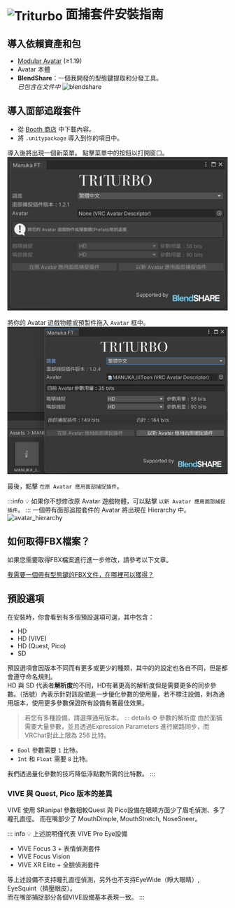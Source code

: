 # <img src="/triturbo_logo.png" alt="Triturbo" style="width: 32px; height: 32px; vertical-align: -4px; display: inline;"/> 面捕套件安裝指南

## 導入依賴資產和包
- [Modular Avatar](https://modular-avatar.nadena.dev/) (≥1.19)
- Avatar 本體
- **BlendShare**：一個我開發的型態鍵提取和分發工具。\
*已包含在文件中*
![blendshare](/blendshare_unitypackage.png)

## 導入面部追蹤套件
- 從 [Booth 商店](https://triturbo.booth.pm/) 中下載內容。
- 將 `.unitypackage` 導入到你的項目中。

導入後將出現一個新菜單。
點擊菜單中的按鈕以打開窗口。
![ft_window](./assets/ft_window.png)

將你的 Avatar 遊戲物體或預製件拖入 `Avatar` 框中。
![ft_window](./assets/ft_window_avatar.png)

最後，點擊 `在原 Avatar 應用面部捕捉插件`。

:::info
💡 如果你不想修改原 Avatar 遊戲物體，可以點擊 `以新 Avatar 應用面部捕捉插件`。
:::
一個帶有面部追蹤套件的 Avatar 將出現在 Hierarchy 中。
![avatar_hierarchy](/avatar_hierarchy.png)

## 如何取得FBX檔案？
如果您需要取得FBX檔案進行進一步修改，請參考以下文章。

[我需要一個帶有型態鍵的FBX文件，在哪裡可以獲得？](blendshare)


## 預設選項
在安裝時，你會看到有多個預設選項可選，其中包含：
- HD
- HD (VIVE)
- HD (Quest, Pico)
- SD

預設選項會因版本不同而有更多或更少的種類，其中的的設定也各自不同，但是都會遵守命名規則。\
HD 與 SD 代表者**解析度**的不同，HD有著更高的解析度但是需要更多的同步參數。（括號）內表示針對該設備進一步優化參數的使用量，若不標注設備，則為通用版本，使用更多參數保證所有設備有著最佳效果。
> 若您有多種設備，請選擇通用版本。
::: details ⚙ 參數的解析度
由於面捕需要大量參數，並且透過Expression Parameters 進行網路同步，而VRChat對此上限為 256 比特。

- `Bool` 參數需要 `1` 比特。
- `Int` 和 `Float` 需要 `8` 比特。

我們透過量化參數的技巧降低浮點數所需的比特數。
:::


### VIVE 與 Quest, Pico 版本的差異

VIVE 使用 SRanipal 參數相較Quest 與 Pico設備在眼睛方面少了眉毛偵測、多了瞳孔直徑。
而在嘴部少了 MouthDimple, MouthStretch, NoseSneer。

::: info 💡 上述說明僅代表 VIVE Pro Eye設備
- VIVE Focus 3 +  表情偵測套件
- VIVE Focus Vision
- VIVE XR Elite + 全臉偵測套件

等上述設備不支持瞳孔直徑偵測，另外也不支持EyeWide（睜大眼睛）, EyeSquint（擠壓眼皮）。\
而在嘴部捕捉部分各個VIVE設備基本表現一致。
:::